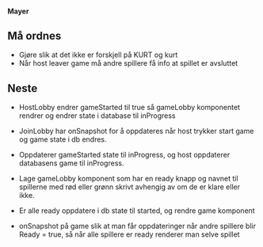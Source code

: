 #### Mayer


## Må ordnes
- Gjøre slik at det ikke er forskjell på KURT og kurt
- Når host leaver game må andre spillere få info at spillet er avsluttet

## Neste
- HostLobby endrer gameStarted til true så gameLobby komponentet rendrer og endrer state i database til inProgress
- JoinLobby har onSnapshot for å oppdateres når host trykker start game og game state i db endres.
- Oppdaterer gameStarted state til inProgress, og host oppdaterer databasens game til inProgress.
- Lage gameLobby komponent som har en ready knapp og navnet til spillerne med rød eller grønn skrivt avhengig av om de er klare eller ikke.
- Er alle ready oppdatere i db state til started, og rendre game komponent

- onSnapshot på game slik at man får oppdateringer når andre spillere blir Ready = true, så når alle spillere er ready renderer man selve spillet
